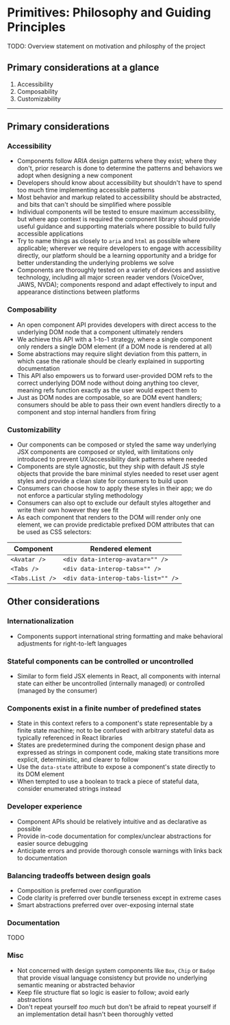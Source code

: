 # Primitives: Philosophy and Guiding Principles

TODO: Overview statement on motivation and philosphy of the project

## Primary considerations at a glance

1. Accessibility
2. Composability
3. Customizability

---

## Primary considerations

### Accessibility

- Components follow ARIA design patterns where they exist; where they don't, prior research is done to determine the patterns and behaviors we adopt when designing a new component
- Developers should know about accessibility but shouldn't have to spend too much time implementing
  accessible patterns
- Most behavior and markup related to accessibility should be abstracted, and bits that can't should be simplified where possible
- Individual components will be tested to ensure maximum accessibility, but where app context is required the component library should provide useful guidance and supporting materials where possible to build fully accessible applications
- Try to name things as closely to `aria` and `html` as possible where applicable; wherever we require developers to engage with accessibility directly, our platform should be a learning opportunity and a bridge for better understanding the underlying problems we solve
- Components are thoroughly tested on a variety of devices and assistive technology, including all major screen reader vendors (VoiceOver, JAWS, NVDA); components respond and adapt effectively to input and appearance distinctions between platforms

### Composability

- An open component API provides developers with direct access to the underlying DOM node that a component ultimately renders
- We achieve this API with a 1-to-1 strategy, where a single component only renders a single DOM element (if a DOM node is rendered at all)
- Some abstractions may require slight deviation from this pattern, in which case the rationale should be clearly explained in supporting documentation
- This API also empowers us to forward user-provided DOM refs to the correct underlying DOM node without doing anything too clever, meaning refs function exactly as the user would expect them to
- Just as DOM nodes are composable, so are DOM event handlers; consumers should be able to pass their own event handlers directly to a component and stop internal handlers from firing

### Customizability

- Our components can be composed or styled the same way underlying JSX components are composed or styled, with limitations only introduced to prevent UX/accessibility dark patterns where needed
- Components are style agnostic, but they ship with default JS style objects that provide the bare minimal styles needed to reset user agent styles and provide a clean slate for consumers to build upon
- Consumers can choose how to apply these styles in their app; we do not enforce a particular styling methodology
- Consumers can also opt to exclude our default styles altogether and write their own however they see fit
- As each component that renders to the DOM will render only one element, we can provide predictable prefixed DOM attributes that can be used as CSS selectors:

| Component       | Rendered element                    |
| --------------- | ----------------------------------- |
| `<Avatar />`    | `<div data-interop-avatar="" />`    |
| `<Tabs />`      | `<div data-interop-tabs="" />`      |
| `<Tabs.List />` | `<div data-interop-tabs-list="" />` |

## Other considerations

### Internationalization

- Components support international string formatting and make behavioral adjustments for right-to-left languages

### Stateful components can be controlled or uncontrolled

- Similar to form field JSX elements in React, all components with internal state can either be uncontrolled (internally managed) or controlled (managed by the consumer)

### Components exist in a finite number of predefined states

- State in this context refers to a component's state representable by a finite state machine; not to be confused with arbitrary stateful data as typically referenced in React libraries
- States are predetermined during the component design phase and expressed as strings in component code, making state transitions more explicit, deterministic, and clearer to follow
- Use the `data-state` attribute to expose a component's state directly to its DOM element
- When tempted to use a boolean to track a piece of stateful data, consider enumerated strings instead

### Developer experience

- Component APIs should be relatively intuitive and as declarative as possible
- Provide in-code documentation for complex/unclear abstractions for easier source debugging
- Anticipate errors and provide thorough console warnings with links back to documentation

### Balancing tradeoffs between design goals

- Composition is preferred over configuration
- Code clarity is preferred over bundle terseness except in extreme cases
- Smart abstractions preferred over over-exposing internal state

### Documentation

TODO

### Misc

- Not concerned with design system components like `Box`, `Chip` or `Badge` that provide visual language consistency but provide no underlying semantic meaning or abstracted behavior
- Keep file structure flat so logic is easier to follow; avoid early abstractions
- Don't repeat yourself _too much_ but don't be afraid to repeat yourself if an implementation detail hasn't been thoroughly vetted
